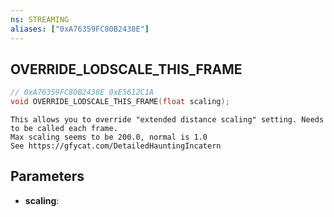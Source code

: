 ```yaml
---
ns: STREAMING
aliases: ["0xA76359FC80B2438E"]
---
```

## OVERRIDE_LODSCALE_THIS_FRAME

```c
// 0xA76359FC80B2438E 0xE5612C1A
void OVERRIDE_LODSCALE_THIS_FRAME(float scaling);
```

```
This allows you to override "extended distance scaling" setting. Needs to be called each frame.
Max scaling seems to be 200.0, normal is 1.0
See https://gfycat.com/DetailedHauntingIncatern
```

## Parameters
* **scaling**: 

